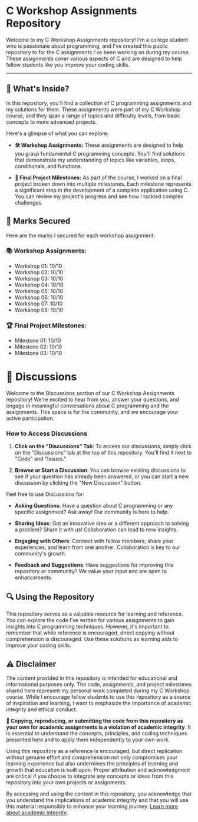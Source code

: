 #  C Workshop Assignments Repository

Welcome to my C Workshop Assignments repository! I'm a college student who is passionate about programming, and I've created this public repository to for the C assignments I've been working on during my course. These assignments cover various aspects of C and are designed to help fellow students like you improve your coding skills.


---

## 📂 What's Inside?

In this repository, you'll find a collection of C programming assignments and my solutions for them. These assignments were part of my C Workshop course, and they span a range of topics and difficulty levels, from basic concepts to more advanced projects.

Here's a glimpse of what you can explore:

- **🛠️ Workshop Assignments:** These assignments are designed to help you grasp fundamental C programming concepts. You'll find solutions that demonstrate my understanding of topics like variables, loops, conditionals, and functions.

- **🚀 Final Project Milestones:** As part of the course, I worked on a final project broken down into multiple milestones. Each milestone represents a significant step in the development of a complete application using C. You can review my project's progress and see how I tackled complex challenges.

## 📜 Marks Secured

Here are the marks I secured for each workshop assignment:

### 📚 Workshop Assignments:

- Workshop 01: 10/10
- Workshop 02: 10/10
- Workshop 03: 10/10
- Workshop 04: 10/10
- Workshop 05: 10/10
- Workshop 06: 10/10
- Workshop 07: 10/10
- Workshop 08: 10/10

### 🏆 Final Project Milestones:

- Milestone 01: 10/10
- Milestone 02: 10/10
- Milestone 03: 10/10

# 💬 Discussions

Welcome to the Discussions section of our C Workshop Assignments repository! We're excited to hear from you, answer your questions, and engage in meaningful conversations about C programming and the assignments. This space is for the community, and we encourage your active participation.

### How to Access Discussions

1. **Click on the "Discussions" Tab**: To access our discussions, simply click on the "Discussions" tab at the top of this repository. You'll find it next to "Code" and "Issues."

2. **Browse or Start a Discussion**: You can browse existing discussions to see if your question has already been answered, or you can start a new discussion by clicking the "New Discussion" button.

Feel free to use Discussions for:

- **Asking Questions**: Have a question about C programming or any specific assignment? Ask away! Our community is here to help.

- **Sharing Ideas**: Got an innovative idea or a different approach to solving a problem? Share it with us! Collaboration can lead to new insights.

- **Engaging with Others**: Connect with fellow members, share your experiences, and learn from one another. Collaboration is key to our community's growth.

- **Feedback and Suggestions**: Have suggestions for improving this repository or community? We value your input and are open to enhancements.
## 🔍 Using the Repository

This repository serves as a valuable resource for learning and reference. You can explore the code I've written for various assignments to gain insights into C programming techniques. However, it's important to remember that while reference is encouraged, direct copying without comprehension is discouraged. Use these solutions as learning aids to improve your coding skills.

## ⚠️ Disclaimer

The content provided in this repository is intended for educational and informational purposes only. The code, assignments, and project milestones shared here represent my personal work completed during my C Workshop course. While I encourage fellow students to use this repository as a source of inspiration and learning, I want to emphasize the importance of academic integrity and ethical conduct.

**🚫 Copying, reproducing, or submitting the code from this repository as your own for academic assignments is a violation of academic integrity**. It is essential to understand the concepts, principles, and coding techniques presented here and to apply them independently to your own work.

Using this repository as a reference is encouraged, but direct replication without genuine effort and comprehension not only compromises your learning experience but also undermines the principles of learning and growth that education is built upon. Proper attribution and acknowledgment are critical if you choose to integrate any concepts or ideas from this repository into your own projects or assignments.

By accessing and using the content in this repository, you acknowledge that you understand the implications of academic integrity and that you will use this material responsibly to enhance your learning journey. [Learn more about academic integrity](https://www.senecacollege.ca/about/policies/academic-integrity-policy.html).
